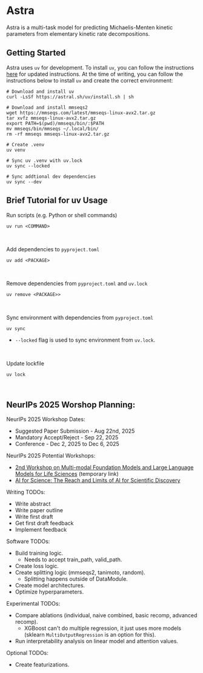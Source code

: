 # Astra
Astra is a multi-task model for predicting Michaelis-Menten kinetic parameters from elementary kinetic rate decompositions.

## Getting Started
Astra uses `uv` for development. To install `uv`, you can follow the instructions <a href=https://docs.astral.sh/uv/getting-started/installation>here</a> for updated instructions. At the time of writing, you can follow the instructions below to install `uv` and create the correct environment:
```
# Download and install uv
curl -LsSf https://astral.sh/uv/install.sh | sh

# Download and install mmseqs2
wget https://mmseqs.com/latest/mmseqs-linux-avx2.tar.gz
tar xvfz mmseqs-linux-avx2.tar.gz
export PATH=$(pwd)/mmseqs/bin/:$PATH
mv mmseqs/bin/mmseqs ~/.local/bin/
rm -rf mmseqs mmseqs-linux-avx2.tar.gz

# Create .venv
uv venv

# Sync uv .venv with uv.lock
uv sync --locked

# Sync addtional dev dependencies
uv sync --dev
```

## Brief Tutorial for uv Usage
Run scripts (e.g. Python or shell commands)
```
uv run <COMMAND>
```
<br>

Add dependencies to `pyproject.toml`
```
uv add <PACKAGE>
```
<br>

Remove dependencies from `pyproject.toml` and `uv.lock`
```
uv remove <PACKAGE>>
```
<br>

Sync environment with dependencies from `pyproject.toml`
```
uv sync
```
- `--locked` flag is used to sync environment from `uv.lock`. 
<br>

Update lockfile
```
uv lock
```
<br>

## NeurIPs 2025 Worshop Planning:
NeurIPs 2025 Workshop Dates:
- Suggested Paper Submission - Aug 22nd, 2025
- Mandatory Accept/Reject - Sep 22, 2025
- Conference - Dec 2, 2025 to Dec 6, 2025

NeurIPs 2025 Potential Workshops:
- <a href=https://icml.cc/virtual/2025/workshop/39959>2nd Workshop on Multi-modal Foundation Models and Large Language Models for Life Sciences</a> (temporary link)
- <a href=https://ai4sciencecommunity.github.io/neurips25>AI for Science: The Reach and Limits of AI for Scientific Discovery</a>

Writing TODOs:
- Write abstract
- Write paper outline
- Write first draft
- Get first draft feedback
- Implement feedback

Software TODOs:
- Build training logic.
	- Needs to accept train_path, valid_path.
- Create loss logic.
- Create splitting logic (mmseqs2, tanimoto, random).
	- Splitting happens outside of DataModule.
- Create model architectures.
- Optimize hyperparameters.

Experimental TODOs:
- Compare ablations (individual, naive combined, basic recomp, advanced recomp).
	- XGBoost can't do multiple regression, it just uses more models (sklearn `MultiOutputRegression` is an option for this).
- Run interpretability analysis on linear model and attention values.

Optional TODOs:
- Create featurizations.
